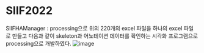 # SIIF2022

SIIFHAManager : processing으로 위의 220개의 excel 파일을 하나의 excel 파일로 만들고 다음과 같이 skeleton과 어노테이션 데이터를 확인하는 시각화 프로그램으로 processing으로 개발하였다. ![image](https://user-images.githubusercontent.com/8224347/215368846-72dd17e4-c352-4661-8b4f-edcf98b7d028.png)
